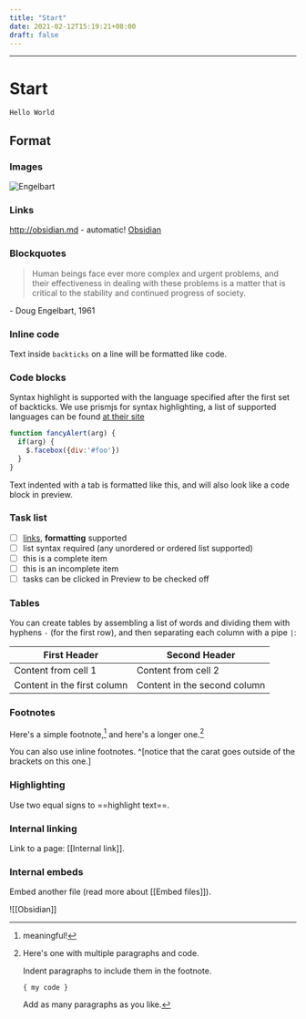 ```yaml
---
title: "Start"
date: 2021-02-12T15:19:21+08:00
draft: false
---
```

---

# Start

`Hello World`

## Format

### Images

![Engelbart](https://history-computer.com/ModernComputer/Basis/images/Engelbart.jpg)

### Links

http://obsidian.md - automatic!
[Obsidian](http://obsidian.md)

### Blockquotes

> Human beings face ever more complex and urgent problems, and their effectiveness in dealing with these problems is a matter that is critical to the stability and continued progress of society.

\- Doug Engelbart, 1961

### Inline code

Text inside `backticks` on a line will be formatted like code.

### Code blocks

Syntax highlight is supported with the language specified after the first set of backticks. We use prismjs for syntax highlighting, a list of supported languages can be found [at their site](https://prismjs.com/#supported-languages)

```js
function fancyAlert(arg) {
  if(arg) {
    $.facebox({div:'#foo'})
  }
}
```

Text indented with a tab is formatted like this, and will also look like a code block in preview. 
### Task list

- [ ] [links](), **formatting** supported
- [ ] list syntax required (any unordered or ordered list supported)
- [ ] this is a complete item
- [ ] this is an incomplete item
- [ ] tasks can be clicked in Preview to be checked off

### Tables

You can create tables by assembling a list of words and dividing them with hyphens `-` (for the first row), and then separating each column with a pipe `|`:


| First Header | Second Header |
| - | - |
| Content from cell 1 | Content from cell 2 |
| Content in the first column | Content in the second column |

### Footnotes

Here's a simple footnote,[^1] and here's a longer one.[^bignote]

You can also use inline footnotes. ^[notice that the carat goes outside of the brackets on this one.]

### Highlighting

Use two equal signs to ==highlight text==.

### Internal linking

Link to a page: [[Internal link]].

### Internal embeds

Embed another file (read more about [[Embed files]]).

![[Obsidian]]

[^1]: meaningful!
    
[^bignote]: Here's one with multiple paragraphs and code.
    
    Indent paragraphs to include them in the footnote.
    
    `{ my code }`
    
    Add as many paragraphs as you like.
